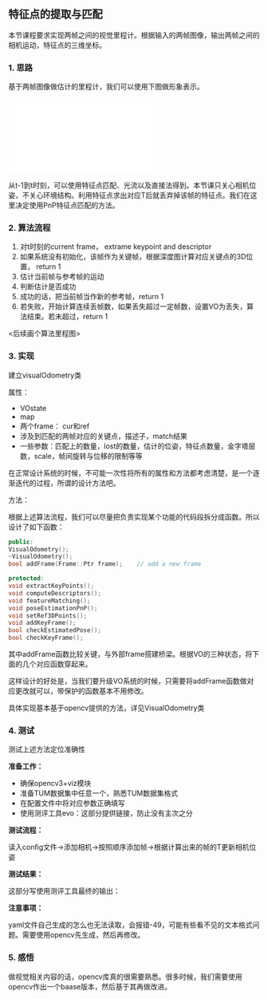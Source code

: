 ## 特征点的提取与匹配

本节课程要求实现两帧之间的视觉里程计。根据输入的两帧图像，输出两帧之间的相机运动，特征点的三维坐标。

### 1. 思路

基于两帧图像做估计的里程计，我们可以使用下图做形象表示。

![image-20191213143057626](/home/xu/MyVSLAM/Document/image/class1_config_environment.md)

从t-1到t时刻，可以使用特征点匹配、光流以及直接法得到。本节课只关心相机位姿，不关心环境结构。利用特征点求出对应T后就丢弃掉该帧的特征点。我们在这里决定使用PnP特征点匹配的方法。

### 2. 算法流程

1. 对t时刻的current frame， extrame keypoint and descriptor
2. 如果系统没有初始化，该帧作为关键帧，根据深度图计算对应关键点的3D位置， return 1
3. 估计当前帧与参考帧的运动
4. 判断估计是否成功
5. 成功的话，把当前帧当作新的参考帧，return 1
6. 若失败，开始计算连续丢帧数，如果丢失超过一定帧数，设置VO为丢失，算法结束。若未超过，return 1

<后续画个算法里程图>

### 3. 实现

建立visualOdometry类

属性：

- VOstate
- map
- 两个frame： cur和ref
- 涉及到匹配的两帧对应的关键点，描述子，match结果
- 一些参数：匹配上的数量，lost的数量，估计的位姿，特征点数量，金字塔层数，scale，帧间旋转与位移的限制等等

在正常设计系统的时候，不可能一次性将所有的属性和方法都考虑清楚，是一个逐渐迭代的过程，所谓的设计方法吧。

方法：

根据上述算法流程，我们可以尽量把负责实现某个功能的代码段拆分成函数。所以设计了如下函数：

```c++
public:    
VisualOdometry();
~VisualOdometry();
bool addFrame(Frame::Ptr frame);    // add a new frame

protected:     
void extractKeyPoints();    
void computeDescriptors();    
void featureMatching();   
void poseEstimationPnP();  
void setRef3DPoints();  
void addKeyFrame();    
bool checkEstimatedPose();    
bool checkKeyFrame();
```

其中addFrame函数比较关键，与外部frame搭建桥梁。根据VO的三种状态，将下面的几个对应函数穿起来。

这样设计的好处是，当我们要升级VO系统的时候，只需要将addFrame函数做对应更改就可以，带保护的函数基本不用修改。

具体实现基本基于opencv提供的方法，详见VisualOdometry类

### 4. 测试

测试上述方法定位准确性

**准备工作：**

- 确保opencv3+viz模块
- 准备TUM数据集中任意一个，熟悉TUM数据集格式
- 在配置文件中将对应参数正确填写
- 使用测评工具evo：这部分提供链接，防止没有主次之分

**测试流程：**

读入config文件->添加相机->按照顺序添加帧->根据计算出来的帧的T更新相机位姿



**测试结果：**

这部分写使用测评工具最终的输出：

**注意事项：**

yaml文件自己生成的怎么也无法读取，会报错-49，可能有些看不见的文本格式问题。需要使用opencv先生成，然后再修改。



### 5. 感悟

做视觉相关内容的话，opencv库真的很需要熟悉。很多时候，我们需要使用opencv作出一个baase版本，然后基于其再做改进。